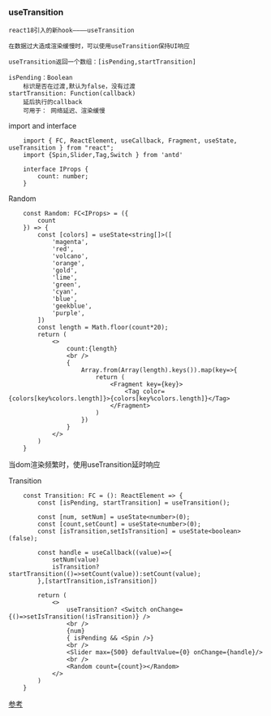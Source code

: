 ### useTransition
    react18引入的新hook————useTransition
    
    在数据过大造成渲染缓慢时，可以使用useTransition保持UI响应

    useTransition返回一个数组：[isPending,startTransition]

    isPending：Boolean
        标识是否在过渡,默认为false，没有过渡
    startTransition: Function(callback)
        延后执行的callback
        可用于： 网络延迟、渲染缓慢

import and interface
```tsx
    import { FC, ReactElement, useCallback, Fragment, useState, useTransition } from "react";
    import {Spin,Slider,Tag,Switch } from 'antd'

    interface IProps {
        count: number;
    }
```

Random
```tsx
    const Random: FC<IProps> = ({
        count
    }) => {
        const [colors] = useState<string[]>([
            'magenta',
            'red',
            'volcano',
            'orange',
            'gold',
            'lime',
            'green',
            'cyan',
            'blue',
            'geekblue',
            'purple',
        ])
        const length = Math.floor(count*20);
        return (
            <>
                count:{length}
                <br />
                {
                    Array.from(Array(length).keys()).map(key=>{
                        return (
                            <Fragment key={key}>
                                <Tag color={colors[key%colors.length]}>{colors[key%colors.length]}</Tag>
                            </Fragment>
                        ) 
                    })
                }
            </>
        )
    }
```

当dom渲染频繁时，使用useTransition延时响应

Transition
```tsx
    const Transition: FC = (): ReactElement => {
        const [isPending, startTransition] = useTransition();

        const [num, setNum] = useState<number>(0);
        const [count,setCount] = useState<number>(0);
        const [isTransition,setIsTransition] = useState<boolean>(false);

        const handle = useCallback((value)=>{
            setNum(value)
            isTransition?startTransition(()=>setCount(value)):setCount(value);
        },[startTransition,isTransition]) 

        return (
            <>
                useTransition? <Switch onChange={()=>setIsTransition(!isTransition)} />
                <br />
                {num}
                { isPending && <Spin />}
                <br />
                <Slider max={500} defaultValue={0} onChange={handle}/>
                <br />
                <Random count={count}></Random>
            </>
        )
    }
```
[参考](https://reactjs.org/docs/hooks-reference.html#usetransition)
